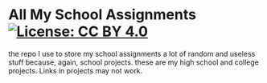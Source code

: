# All My School Assignments [![License: CC BY 4.0](https://licensebuttons.net/l/by/4.0/80x15.png)](https://creativecommons.org/licenses/by-nc-sa/4.0/)

the repo I use to store my school assignments
a lot of random and useless stuff because, again, school projects.
these are my high school and college projects.
Links in projects may not work.
